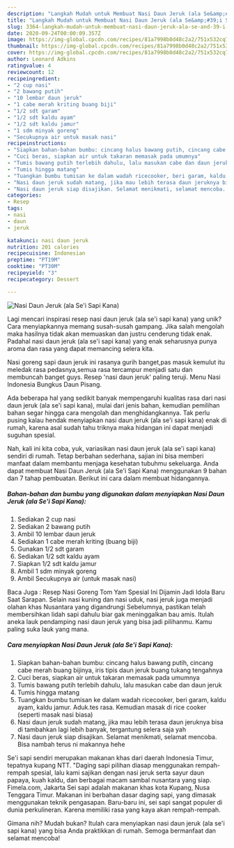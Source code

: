 ```yaml
---
description: "Langkah Mudah untuk Membuat Nasi Daun Jeruk (ala Se&amp;#39;i Sapi Kana) yang Bisa Manjain Lidah"
title: "Langkah Mudah untuk Membuat Nasi Daun Jeruk (ala Se&amp;#39;i Sapi Kana) yang Bisa Manjain Lidah"
slug: 3364-langkah-mudah-untuk-membuat-nasi-daun-jeruk-ala-se-and-39-i-sapi-kana-yang-bisa-manjain-lidah
date: 2020-09-24T00:00:09.357Z
image: https://img-global.cpcdn.com/recipes/81a7998b0d48c2a2/751x532cq70/nasi-daun-jeruk-ala-sei-sapi-kana-foto-resep-utama.jpg
thumbnail: https://img-global.cpcdn.com/recipes/81a7998b0d48c2a2/751x532cq70/nasi-daun-jeruk-ala-sei-sapi-kana-foto-resep-utama.jpg
cover: https://img-global.cpcdn.com/recipes/81a7998b0d48c2a2/751x532cq70/nasi-daun-jeruk-ala-sei-sapi-kana-foto-resep-utama.jpg
author: Leonard Adkins
ratingvalue: 4
reviewcount: 12
recipeingredient:
- "2 cup nasi"
- "2 bawang putih"
- "10 lembar daun jeruk"
- "1 cabe merah kriting buang biji"
- "1/2 sdt garam"
- "1/2 sdt kaldu ayam"
- "1/2 sdt kaldu jamur"
- "1 sdm minyak goreng"
- "Secukupnya air untuk masak nasi"
recipeinstructions:
- "Siapkan bahan-bahan bumbu: cincang halus bawang putih, cincang cabe merah buang bijinya, iris tipis daun jeruk buang tukang tengahnya"
- "Cuci beras, siapkan air untuk takaran memasak pada umumnya"
- "Tumis bawang putih terlebih dahulu, lalu masukan cabe dan daun jeruk"
- "Tumis hingga matang"
- "Tuangkan bumbu tumisan ke dalam wadah ricecooker, beri garam, kaldu ayam, kaldu jamur. Aduk.tes rasa. Kemudian masak di rice cooker (seperti masak nasi biasa)"
- "Nasi daun jeruk sudah matang, jika mau lebih terasa daun jeruknya bisa di tambahkan lagi lebih banyak, tergantung selera saja yah"
- "Nasi daun jeruk siap disajikan. Selamat menikmati, selamat mencoba. Bisa nambah terus ni makannya hehe"
categories:
- Resep
tags:
- nasi
- daun
- jeruk

katakunci: nasi daun jeruk 
nutrition: 201 calories
recipecuisine: Indonesian
preptime: "PT19M"
cooktime: "PT30M"
recipeyield: "3"
recipecategory: Dessert

---
```



![Nasi Daun Jeruk (ala Se&#39;i Sapi Kana)](https://img-global.cpcdn.com/recipes/81a7998b0d48c2a2/751x532cq70/nasi-daun-jeruk-ala-sei-sapi-kana-foto-resep-utama.jpg)

Lagi mencari inspirasi resep nasi daun jeruk (ala se&#39;i sapi kana) yang unik? Cara menyiapkannya memang susah-susah gampang. Jika salah mengolah maka hasilnya tidak akan memuaskan dan justru cenderung tidak enak. Padahal nasi daun jeruk (ala se&#39;i sapi kana) yang enak seharusnya punya aroma dan rasa yang dapat memancing selera kita.

Nasi goreng sapi daun jeruk ini rasanya gurih banget,pas masuk kemulut itu meledak rasa pedasnya,semua rasa tercampur menjadi satu dan membuncah banget guys. Resep &#39;nasi daun jeruk&#39; paling teruji. Menu Nasi Indonesia Bungkus Daun Pisang.

Ada beberapa hal yang sedikit banyak mempengaruhi kualitas rasa dari nasi daun jeruk (ala se&#39;i sapi kana), mulai dari jenis bahan, kemudian pemilihan bahan segar hingga cara mengolah dan menghidangkannya. Tak perlu pusing kalau hendak menyiapkan nasi daun jeruk (ala se&#39;i sapi kana) enak di rumah, karena asal sudah tahu triknya maka hidangan ini dapat menjadi suguhan spesial.


Nah, kali ini kita coba, yuk, variasikan nasi daun jeruk (ala se&#39;i sapi kana) sendiri di rumah. Tetap berbahan sederhana, sajian ini bisa memberi manfaat dalam membantu menjaga kesehatan tubuhmu sekeluarga. Anda dapat membuat Nasi Daun Jeruk (ala Se&#39;i Sapi Kana) menggunakan 9 bahan dan 7 tahap pembuatan. Berikut ini cara dalam membuat hidangannya.

<!--inarticleads1-->

##### Bahan-bahan dan bumbu yang digunakan dalam menyiapkan Nasi Daun Jeruk (ala Se&#39;i Sapi Kana):

1. Sediakan 2 cup nasi
1. Sediakan 2 bawang putih
1. Ambil 10 lembar daun jeruk
1. Sediakan 1 cabe merah kriting (buang biji)
1. Gunakan 1/2 sdt garam
1. Sediakan 1/2 sdt kaldu ayam
1. Siapkan 1/2 sdt kaldu jamur
1. Ambil 1 sdm minyak goreng
1. Ambil Secukupnya air (untuk masak nasi)


Baca Juga : Resep Nasi Goreng Tom Yam Spesial Ini Dijamin Jadi Idola Baru Saat Sarapan. Selain nasi kuning dan nasi uduk, nasi jeruk juga menjadi olahan khas Nusantara yang digandrungi Sebelumnya, pastikan telah membersihkan lidah sapi dahulu biar gak meninggalkan bau amis. Itulah aneka lauk pendamping nasi daun jeruk yang bisa jadi pilihanmu. Kamu paling suka lauk yang mana. 

<!--inarticleads2-->

##### Cara menyiapkan Nasi Daun Jeruk (ala Se&#39;i Sapi Kana):

1. Siapkan bahan-bahan bumbu: cincang halus bawang putih, cincang cabe merah buang bijinya, iris tipis daun jeruk buang tukang tengahnya
1. Cuci beras, siapkan air untuk takaran memasak pada umumnya
1. Tumis bawang putih terlebih dahulu, lalu masukan cabe dan daun jeruk
1. Tumis hingga matang
1. Tuangkan bumbu tumisan ke dalam wadah ricecooker, beri garam, kaldu ayam, kaldu jamur. Aduk.tes rasa. Kemudian masak di rice cooker (seperti masak nasi biasa)
1. Nasi daun jeruk sudah matang, jika mau lebih terasa daun jeruknya bisa di tambahkan lagi lebih banyak, tergantung selera saja yah
1. Nasi daun jeruk siap disajikan. Selamat menikmati, selamat mencoba. Bisa nambah terus ni makannya hehe


Se&#39;i sapi sendiri merupakan makanan khas dari daerah Indonesia Timur, tepatnya kupang NTT. &#34;Daging sapi pilihan diasap menggunakan rempah-rempah spesial, lalu kami sajikan dengan nasi jeruk serta sayur daun papaya, kuah kaldu, dan berbagai macam sambal nusantara yang siap. Fimela.com, Jakarta Sei sapi adalah makanan khas kota Kupang, Nusa Tenggara Timur. Makanan ini berbahan dasar daging sapi, yang dimasak menggunakan teknik pengasapan. Baru-baru ini, sei sapi sangat populer di dunia perkulineran. Karena memiliki rasa yang kaya akan rempah-rempah. 

Gimana nih? Mudah bukan? Itulah cara menyiapkan nasi daun jeruk (ala se&#39;i sapi kana) yang bisa Anda praktikkan di rumah. Semoga bermanfaat dan selamat mencoba!
